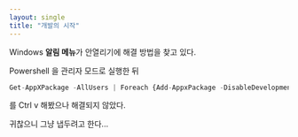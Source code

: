 ```yaml
---
layout: single
title: "개발의 시작"
---
```

Windows **알림 메뉴**가 안열리기에 해결 방법을 찾고 있다.



 Powershell 을 관리자 모드로 실행한 뒤

```ts
Get-AppXPackage -AllUsers | Foreach {Add-AppxPackage -DisableDevelopmentMode -Register "$($_.InstallLocation)\AppXManifest.xml"}
```

 를 Ctrl v 해봤으나 해결되지 않았다.

 귀찮으니 그냥 냅두려고 한다...